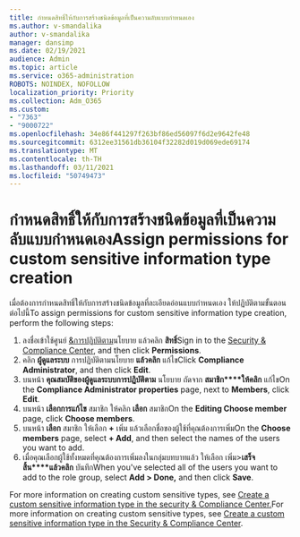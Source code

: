 ```yaml
---
title: กําหนดสิทธิ์ให้กับการสร้างชนิดข้อมูลที่เป็นความลับแบบกําหนดเอง
ms.author: v-smandalika
author: v-smandalika
manager: dansimp
ms.date: 02/19/2021
audience: Admin
ms.topic: article
ms.service: o365-administration
ROBOTS: NOINDEX, NOFOLLOW
localization_priority: Priority
ms.collection: Adm_O365
ms.custom:
- "7363"
- "9000722"
ms.openlocfilehash: 34e86f441297f263bf86ed56097f6d2e9642fe48
ms.sourcegitcommit: 6312ee31561db36104f32282d019d069ede69174
ms.translationtype: MT
ms.contentlocale: th-TH
ms.lasthandoff: 03/11/2021
ms.locfileid: "50749473"
---
```

# <a name="assign-permissions-for-custom-sensitive-information-type-creation"></a><span data-ttu-id="950de-102">กําหนดสิทธิ์ให้กับการสร้างชนิดข้อมูลที่เป็นความลับแบบกําหนดเอง</span><span class="sxs-lookup"><span data-stu-id="950de-102">Assign permissions for custom sensitive information type creation</span></span>

<span data-ttu-id="950de-103">เมื่อต้องการกําหนดสิทธิ์ให้กับการสร้างชนิดข้อมูลที่ละเอียดอ่อนแบบกําหนดเอง ให้ปฏิบัติตามขั้นตอนต่อไปนี้</span><span class="sxs-lookup"><span data-stu-id="950de-103">To assign permissions for custom sensitive information type creation, perform the following steps:</span></span>

1. <span data-ttu-id="950de-104">ลงชื่อเข้าใช้ศูนย์ [&การปฏิบัติตาม](https://sip.protection.office.com/)นโยบาย แล้วคลิก **สิทธิ์**</span><span class="sxs-lookup"><span data-stu-id="950de-104">Sign in to the [Security & Compliance Center](https://sip.protection.office.com/), and then click **Permissions**.</span></span>
2. <span data-ttu-id="950de-105">คลิก **ผู้ดูแลระบบ** การปฏิบัติตามนโยบาย **แล้วคลิก** แก้ไข</span><span class="sxs-lookup"><span data-stu-id="950de-105">Click **Compliance Administrator**, and then click **Edit**.</span></span>
3. <span data-ttu-id="950de-106">บนหน้า **คุณสมบัติของผู้ดูแลระบบการปฏิบัติตาม** นโยบาย ถัดจาก **สมาชิก\*\*\*\*ให้คลิก** แก้ไข</span><span class="sxs-lookup"><span data-stu-id="950de-106">On the **Compliance Administrator properties** page, next to **Members**, click **Edit**.</span></span>
4. <span data-ttu-id="950de-107">บนหน้า **เลือกการแก้ไข** สมาชิก ให้คลิก **เลือก** สมาชิก</span><span class="sxs-lookup"><span data-stu-id="950de-107">On the **Editing Choose member** page, click **Choose members**.</span></span>
5. <span data-ttu-id="950de-108">บนหน้า **เลือก** สมาชิก ให้เลือก **+** เพิ่ม แล้วเลือกชื่อของผู้ใช้ที่คุณต้องการเพิ่ม</span><span class="sxs-lookup"><span data-stu-id="950de-108">On the **Choose members** page, select **+ Add**, and then select the names of the users you want to add.</span></span>
6. <span data-ttu-id="950de-109">เมื่อคุณเลือกผู้ใช้ทั้งหมดที่คุณต้องการเพิ่มลงในกลุ่มบทบาทแล้ว ให้เลือก เพิ่ม>**เสร็จสิ้น\*\*\*\*แล้วคลิก** บันทึก</span><span class="sxs-lookup"><span data-stu-id="950de-109">When you've selected all of the users you want to add to the role group, select **Add > Done,** and then click **Save**.</span></span>

<span data-ttu-id="950de-110">For more information on creating custom sensitive types, see [Create a custom sensitive information type in the security & Compliance Center.](https://docs.microsoft.com/microsoft-365/compliance/create-a-custom-sensitive-information-type)</span><span class="sxs-lookup"><span data-stu-id="950de-110">For more information on creating custom sensitive types, see [Create a custom sensitive information type in the Security & Compliance Center](https://docs.microsoft.com/microsoft-365/compliance/create-a-custom-sensitive-information-type).</span></span>